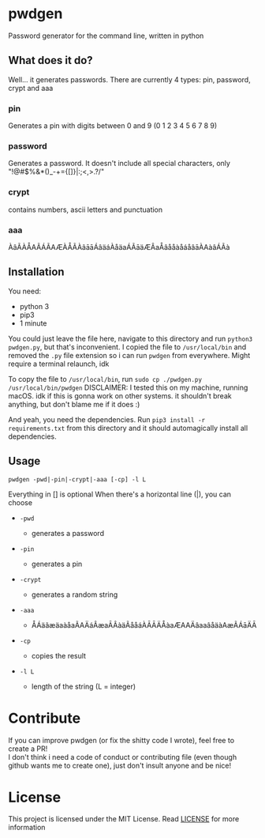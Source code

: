 # pwdgen

Password generator for the command line, written in python

## What does it do?

Well... it generates passwords. There are currently 4 types: pin, password, crypt and aaa

### pin

Generates a pin with digits between 0 and 9 (0 1 2 3 4 5 6 7 8 9)

### password

Generates a password. It doesn't include all special characters, only "!@#\$%&\*()\_-+={[]}|:;<,>.?/"

### crypt

contains numbers, ascii letters and punctuation

### aaa

ÀâÃÀÅAÃÁÃAÆÀÅÃÀãāāÁâäáÀåäaÁÃāäÆÂaÅâååàåáåâāÀAàâÁÃà

## Installation

You need:

- python 3
- pip3
- 1 minute

You could just leave the file here, navigate to this directory and run `python3 pwdgen.py`, but that's inconvenient.
I copied the file to `/usr/local/bin` and removed the `.py` file extension so i can run `pwdgen` from everywhere. Might require a terminal relaunch, idk

To copy the file to `/usr/local/bin`, run `sudo cp ./pwdgen.py /usr/local/bin/pwdgen`
DISCLAIMER: I tested this on my machine, running macOS. idk if this is gonna work on other systems. it shouldn't break anything, but don't blame me if it does :)

And yeah, you need the dependencies. Run `pip3 install -r requirements.txt` from this directory and it should automagically install all dependencies.

## Usage

`pwdgen -pwd|-pin|-crypt|-aaa [-cp] -l L`

Everything in [] is optional
When there's a horizontal line (|), you can choose

- `-pwd`

  - generates a password

- `-pin`

  - generates a pin

- `-crypt`

  - generates a random string

- `-aaa`

  - ÅÁäãæäaàåaÃAÄáÂæaĀÂàäÃååáÀĀĀÄÅàaÆAAÄâaaâåäàAæÃÁāÄĀ

- `-cp`

  - copies the result

- `-l L`
  - length of the string (L = integer)
  
# Contribute

If you can improve pwdgen (or fix the shitty code I wrote), feel free to create a PR!<br/>
I don't think i need a code of conduct or contributing file (even though github wants me to create one), just don't insult anyone and be nice!

# License

This project is licensed under the MIT License. Read [LICENSE](LICENSE) for more information
